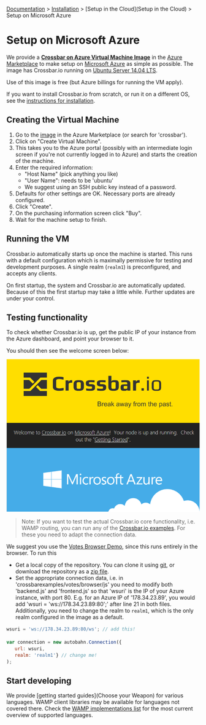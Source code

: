[Documentation](.) > [Installation](Installation) > [Setup in the Cloud](Setup in the Cloud) > Setup on Microsoft Azure

# Setup on Microsoft Azure

We provide a [**Crossbar on Azure Virtual Machine Image**](http://azure.microsoft.com/en-us/marketplace/partners/tavendo/crossbar-on-azure-ubuntu1404-free/) in the  [Azure Marketplace](http://azure.microsoft.com/en-us/marketplace/) to make setup on [Microsoft Azure](http://azure.microsoft.com/) as simple as possible. The image has Crossbar.io running on [Ubuntu Server 14.04 LTS](https://insights.ubuntu.com/2014/04/17/whats-new-in-ubuntu-server-14-04-lts/).

Use of this image is free (but Azure billings for running the VM apply).

If you want to install Crossbar.io from scratch, or run it on a different OS, see the [instructions for installation](Home#Installation).


## Creating the Virtual Machine

1. Go to the [image](http://azure.microsoft.com/en-us/marketplace/partners/tavendo/crossbar-on-azure-ubuntu1404-free/) in the Azure Marketplace (or search for 'crossbar').
2. Click on "Create Virtual Machine".
3. This takes you to the Azure portal (possibly with an intermediate login screen if you're not currently logged in to Azure) and starts the creation of the machine.
4. Enter the required information:
   + "Host Name" (pick anything you like)
   + "User Name": needs to be 'ubuntu'
   + We suggest using an SSH public key instead of a password.
5. Defaults for other settings are OK. Necessary ports are already configured.
6. Click "Create".
7. On the purchasing information screen click "Buy".
8. Wait for the machine setup to finish.


## Running the VM

Crossbar.io automatically starts up once the machine is started. This runs with a default configuration which is maximally permissive for testing and development purposes. A single realm (`realm1`) is preconfigured, and accepts any clients.

On first startup, the system and Crossbar.io are automatically updated. Because of this the first startup may take a little while. Further updates are under your control.


## Testing functionality

To check whether Crossbar.io is up, get the public IP of your instance from the Azure dashboard, and point your browser to it.

You should then see the welcome screen below:

![Azure Welcome Screen](/static/img/docs/shots/azure_welcome.png)


> Note: If you want to test the actual Crossbar.io core functionality, i.e. WAMP routing, you can run any of the [Crossbar.io examples](https://github.com/crossbario/crossbarexamples). For these you need to adapt the connection data.

We suggest you use the [Votes Browser Demo](https://github.com/crossbario/crossbarexamples/tree/master/demos/votes/browser), since this runs entirely in the browser. To run this

* Get a local copy of the repository. You can clone it using [git](http://www.git-scm.com/), or download the repository as a [zip file](https://github.com/crossbario/crossbarexamples/archive/master.zip).
* Set the appropriate connection data, i.e. in 'crossbarexamples/votes/browser/js' you need to modify both 'backend.js' and 'frontend.js' so that 'wsuri' is the IP of your Azure instance, with port 80.
E.g. for an Azure IP of '178.34.23.89', you would add 'wsuri = 'ws://178.34.23.89:80';' after line 21 in both files.
Additionally, you need to change the realm to `realm1`, which is the only realm configured in the image as a default.

```javascript
wsuri = 'ws://178.34.23.89:80/ws'; // add this!

var connection = new autobahn.Connection({
   url: wsuri,
   realm: 'realm1'} // change me!
);
```

## Start developing

We provide [getting started guides](Choose your Weapon) for various languages. WAMP client libraries may be available for languages not covered there. Check the [WAMP implementations list](http://wamp.ws/implementations) for the most current overview of supported languages.
